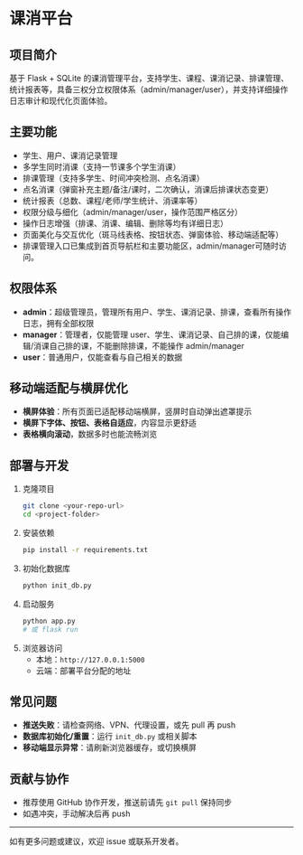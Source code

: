 # 课消平台

## 项目简介
基于 Flask + SQLite 的课消管理平台，支持学生、课程、课消记录、排课管理、统计报表等，具备三权分立权限体系（admin/manager/user），并支持详细操作日志审计和现代化页面体验。

## 主要功能
- 学生、用户、课消记录管理
- 多学生同时消课（支持一节课多个学生消课）
- 排课管理（支持多学生、时间冲突检测、点名消课）
- 点名消课（弹窗补充主题/备注/课时，二次确认，消课后排课状态变更）
- 统计报表（总数、课程/老师/学生统计、消课率等）
- 权限分级与细化（admin/manager/user，操作范围严格区分）
- 操作日志增强（排课、消课、编辑、删除等均有详细日志）
- 页面美化与交互优化（斑马线表格、按钮状态、弹窗体验、移动端适配等）
- 排课管理入口已集成到首页导航栏和主要功能区，admin/manager可随时访问。

## 权限体系
- **admin**：超级管理员，管理所有用户、学生、课消记录、排课，查看所有操作日志，拥有全部权限
- **manager**：管理者，仅能管理 user、学生、课消记录、自己排的课，仅能编辑/消课自己排的课，不能删除排课，不能操作 admin/manager
- **user**：普通用户，仅能查看与自己相关的数据

## 移动端适配与横屏优化
- **横屏体验**：所有页面已适配移动端横屏，竖屏时自动弹出遮罩提示
- **横屏下字体、按钮、表格自适应**，内容显示更舒适
- **表格横向滚动**，数据多时也能流畅浏览

## 部署与开发
1. 克隆项目
   ```bash
   git clone <your-repo-url>
   cd <project-folder>
   ```
2. 安装依赖
   ```bash
   pip install -r requirements.txt
   ```
3. 初始化数据库
   ```bash
   python init_db.py
   ```
4. 启动服务
   ```bash
   python app.py
   # 或 flask run
   ```
5. 浏览器访问
   - 本地：`http://127.0.0.1:5000`
   - 云端：部署平台分配的地址

## 常见问题
- **推送失败**：请检查网络、VPN、代理设置，或先 pull 再 push
- **数据库初始化/重置**：运行 `init_db.py` 或相关脚本
- **移动端显示异常**：请刷新浏览器缓存，或切换横屏

## 贡献与协作
- 推荐使用 GitHub 协作开发，推送前请先 `git pull` 保持同步
- 如遇冲突，手动解决后再 push

---
如有更多问题或建议，欢迎 issue 或联系开发者。
